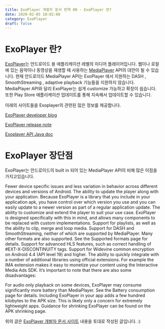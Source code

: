 ```yaml
---
title: ExoPlayer 개발자 문서 번역 00 - ExoPlayer 란?
date: 2020-02-05 10:02:68
category: ExoPlayer
draft: false
---
```


# ExoPlayer 란?
 [ExoPlayer](https://github.com/google/ExoPlayer)는 안드로이드 용 애플리케이션 레벨의 미디어 플레이어입니다.
 웹이나 로컬에 있는 음악이나 동영상을 재생할 때 사용하는 [MediaPlayer](https://developer.android.com/reference/android/media/MediaPlayer) API의 대안이 될 수 있습니다.
 현재 안드로이드 MediaPlayer API는 ExoPlayer 에서 지원하는 DASH , SmoothStreaming , adaptive playback 기능들을 지원하지 않습니다.
 MediaPlayer API와 달리 ExoPlayer는 쉽게 customize 가능하고 확장이 쉽습니다. 또한 Play Store 애플리케이션 업데이트를 통해 지속해서 업데이트할 수 있습니다.

 
아래의 사이트들을 Exoplayer의 관련된 많은 정보를 제공합니다.

 [ExoPlayer developer blog](https://medium.com/google-exoplayer)
 
 [ExoPlayer release note ](https://github.com/google/ExoPlayer/blob/release-v2/RELEASENOTES.md)
 
 [Exoplayer API Java doc ](https://exoplayer.dev/doc/reference/)

# ExoPlayer 장단점


 ExoPlayer는 안드로이드의 built in 되어 있는 MediaPlayer API의 비해 많은 이점을 가지고있습니다.  
 


Fewer device specific issues and less variation in behavior across different devices and versions of Android.
The ability to update the player along with your application. Because ExoPlayer is a library that you include in your application apk, you have control over which version you use and you can easily update to a newer version as part of a regular application update.
The ability to customize and extend the player to suit your use case. ExoPlayer is designed specifically with this in mind, and allows many components to be replaced with custom implementations.
Support for playlists, as well as the ability to clip, merge and loop media.
Support for DASH and SmoothStreaming, neither of which are supported by MediaPlayer. Many other formats are also supported. See the Supported formats page for details.
Support for advanced HLS features, such as correct handling of #EXT-X-DISCONTINUITY tags.
Support for Widevine common encryption on Android 4.4 (API level 19) and higher.
The ability to quickly integrate with a number of additional libraries using official extensions. For example the IMA extension makes it easy to monetize your content using the Interactive Media Ads SDK.
It’s important to note that there are also some disadvantages:

For audio only playback on some devices, ExoPlayer may consume significantly more battery than MediaPlayer. See the Battery consumption page for details.
Including ExoPlayer in your app adds a few hundred kilobytes to the APK size. This is likely only a concern for extremely lightweight apps. Guidance for shrinking ExoPlayer can be found on the APK shrinking page.


위의 글은 [ExoPlayer 개발자 문서 사이트](https://exoplayer.dev/) 내용을 토대로 작성된 글입니다. :) 